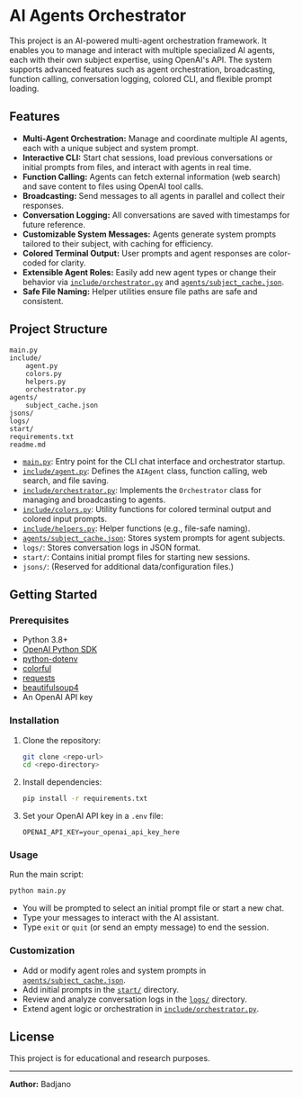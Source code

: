 # AI Agents Orchestrator

This project is an AI-powered multi-agent orchestration framework. It enables you to manage and interact with multiple specialized AI agents, each with their own subject expertise, using OpenAI's API. The system supports advanced features such as agent orchestration, broadcasting, function calling, conversation logging, colored CLI, and flexible prompt loading.

## Features

- **Multi-Agent Orchestration:** Manage and coordinate multiple AI agents, each with a unique subject and system prompt.
- **Interactive CLI:** Start chat sessions, load previous conversations or initial prompts from files, and interact with agents in real time.
- **Function Calling:** Agents can fetch external information (web search) and save content to files using OpenAI tool calls.
- **Broadcasting:** Send messages to all agents in parallel and collect their responses.
- **Conversation Logging:** All conversations are saved with timestamps for future reference.
- **Customizable System Messages:** Agents generate system prompts tailored to their subject, with caching for efficiency.
- **Colored Terminal Output:** User prompts and agent responses are color-coded for clarity.
- **Extensible Agent Roles:** Easily add new agent types or change their behavior via [`include/orchestrator.py`](include/orchestrator.py) and [`agents/subject_cache.json`](agents/subject_cache.json).
- **Safe File Naming:** Helper utilities ensure file paths are safe and consistent.

## Project Structure

```
main.py
include/
    agent.py
    colors.py
    helpers.py
    orchestrator.py
agents/
    subject_cache.json
jsons/
logs/
start/
requirements.txt
readme.md
```

- [`main.py`](main.py): Entry point for the CLI chat interface and orchestrator startup.
- [`include/agent.py`](include/agent.py): Defines the `AIAgent` class, function calling, web search, and file saving.
- [`include/orchestrator.py`](include/orchestrator.py): Implements the `Orchestrator` class for managing and broadcasting to agents.
- [`include/colors.py`](include/colors.py): Utility functions for colored terminal output and colored input prompts.
- [`include/helpers.py`](include/helpers.py): Helper functions (e.g., file-safe naming).
- [`agents/subject_cache.json`](agents/subject_cache.json): Stores system prompts for agent subjects.
- `logs/`: Stores conversation logs in JSON format.
- `start/`: Contains initial prompt files for starting new sessions.
- `jsons/`: (Reserved for additional data/configuration files.)

## Getting Started

### Prerequisites

- Python 3.8+
- [OpenAI Python SDK](https://github.com/openai/openai-python)
- [python-dotenv](https://pypi.org/project/python-dotenv/)
- [colorful](https://pypi.org/project/colorful/)
- [requests](https://pypi.org/project/requests/)
- [beautifulsoup4](https://pypi.org/project/beautifulsoup4/)
- An OpenAI API key

### Installation

1. Clone the repository:

    ```sh
    git clone <repo-url>
    cd <repo-directory>
    ```

2. Install dependencies:

    ```sh
    pip install -r requirements.txt
    ```

3. Set your OpenAI API key in a `.env` file:

    ```
    OPENAI_API_KEY=your_openai_api_key_here
    ```

### Usage

Run the main script:

```sh
python main.py
```

- You will be prompted to select an initial prompt file or start a new chat.
- Type your messages to interact with the AI assistant.
- Type `exit` or `quit` (or send an empty message) to end the session.

### Customization

- Add or modify agent roles and system prompts in [`agents/subject_cache.json`](agents/subject_cache.json).
- Add initial prompts in the [`start/`](start/) directory.
- Review and analyze conversation logs in the [`logs/`](logs/) directory.
- Extend agent logic or orchestration in [`include/orchestrator.py`](include/orchestrator.py).

## License

This project is for educational and research purposes.

---

**Author:** Badjano